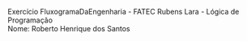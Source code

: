 Exercício FluxogramaDaEngenharia - FATEC Rubens Lara - Lógica de Programação <br>
Nome: Roberto Henrique dos Santos
